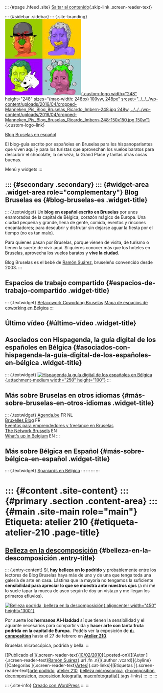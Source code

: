 ::: {#page .hfeed .site}
[Saltar al contenido](index.html#content){.skip-link
.screen-reader-text}

::: {#sidebar .sidebar}
::: {.site-branding}
[![](../../../wp-content/uploads/2016/04/cropped-Manneken_Pis_Blog_Bruselas_Ricardo_Imbern-248.jpg){.custom-logo
width="248" height="248" sizes="(max-width: 248px) 100vw, 248px"
srcset="../../../wp-content/uploads/2016/04/cropped-Manneken_Pis_Blog_Bruselas_Ricardo_Imbern-248.jpg 248w, ../../../wp-content/uploads/2016/04/cropped-Manneken_Pis_Blog_Bruselas_Ricardo_Imbern-248-150x150.jpg 150w"}](../../../index.html){.custom-logo-link}

[Blog Bruselas en español](../../../index.html)

El blog-guía escrito por españoles en Bruselas para los hispanoparlantes
que viven aquí y para los turistas que aprovechan los vuelos baratos
para descubrir el chocolate, la cerveza, la Grand Place y tantas otras
cosas buenas.

Menú y widgets
:::

::: {#secondary .secondary}
::: {#widget-area .widget-area role="complementary"}
Blog Bruselas es {#blog-bruselas-es .widget-title}
----------------

::: {.textwidget}
Un **blog en español escrito en Bruselas** por unos enamorados de la
capital de Bélgica, corazón mágico de Europa. Una ciudad pequeña y
grande, llena de gente, comida, eventos y rincones encantadores; para
descubrir y disfrutar sin dejarse aguar la fiesta por el tiempo (no es
tan malo).

Para quienes pasan por Bruselas, porque vienen de visita, de turismo o
tienen la suerte de vivir aquí. Sí quieres conocer más que los hoteles
en Bruselas, aprovecha los vuelos baratos y **vive la ciudad**.

Blog Bruselas es el bebé de [Ramón Suárez](http://www.ramonsuarez.com),
bruseleño convencido desde 2003.
:::

Espacios de trabajo compartido {#espacios-de-trabajo-compartido .widget-title}
------------------------------

::: {.textwidget}
[Betacowork Coworking Bruselas](http://www.betacowork.com) [Mapa de
espacios de coworking en Bélgica](http://coworkingbelgium.com)
:::

Último vídeo {#último-vídeo .widget-title}
------------

Asociados con Hispagenda, la guía digital de los españoles en Bélgica {#asociados-con-hispagenda-la-guía-digital-de-los-españoles-en-bélgica .widget-title}
---------------------------------------------------------------------

::: {.textwidget}
[![Hispagenda,la guía digital de los españoles en
Bélgica](../../../wp-content/uploads/2010/04/Hispagenda-250px.gif "Hispagenda, la guía digital de los españoles en Bélgica"){.attachment-medium
width="250" height="100"}](http://www.hispagenda.com)
:::

Más sobre Bruselas en otros idiomas {#más-sobre-bruselas-en-otros-idiomas .widget-title}
-----------------------------------

::: {.textwidget}
[Agenda.be](http://www.agenda.be) FR NL\
[Bruxelles Blog](http://www.bxlblog.be/) FR\
[Eventos para emprendedores y freelance en
Bruselas](http://www.betacowork.com/events/)\
[The Network
Brussels](http://groups.yahoo.com/group/TheNetworkBrussels/) EN\
[What\'s up in Belgium](http://www.whatsupin.be/) EN
:::

Más sobre Bélgica en Español {#más-sobre-bélgica-en-español .widget-title}
----------------------------

::: {.textwidget}
[Spaniards en Bélgica](http://www.spaniards.es/paises/belgica)
:::
:::
:::
:::

::: {#content .site-content}
::: {#primary .section .content-area}
::: {#main .site-main role="main"}
Etiqueta: atelier 210 {#etiqueta-atelier-210 .page-title}
=====================

[Belleza en la descomposición](../../../index.html?p=1437) {#belleza-en-la-descomposición .entry-title}
----------------------------------------------------------

::: {.entry-content}
Sí, **hay belleza en lo podrido** y probablemente entre los lectores de
Blog Bruselas haya más de uno y de una que tenga toda una galería de
arte en casa. Lástima que la mayoría no tengamos la suficiente
**sensibilidad para apreciar lo que se muestra ante nuestros ojos** (a
mi me lo suele tapar la mueca de asco según le doy un vistazo y me
llegan los primeros efluvios).

[![Belleza podrida, belleza en la
descomposición](http://www.d-composition.be/portfolio/avif.jpg "Belleza podrida, belleza en la descomposición"){.aligncenter
width="450"
height="300"}](http://www.d-composition.be/portfolio_d-composition.html)

Por suerte los **hermanos Al-Haddad** sí que tienen la sensibilidad y el
aguante necesarios para compartir vida y **hacer arte con tanta fruta
podrida** **en la capital de Europa**.  Podéis ver la exposición de
**[d-composition](http://www.d-composition.be/ "d-composition, arte en la putrefacción")**
hasta el 27 de febrero en **[Atelier
210](http://www.atelier210.be/agenda_detail.php?idevt=132&typ=L "Exposición d-composition en Atelier 210")**.

Bruselas microscópica, podrida y bella.
:::

[[Publicado el
]{.screen-reader-text}[10/02/2010](../../../index.html?p=1437)]{.posted-on}[[[Autor
]{.screen-reader-text}[Ramón
Suárez](../../2010/04/30/index.html?author=2){.url .fn .n}]{.author
.vcard}]{.byline}[[Categorías
]{.screen-reader-text}[Artes](../../category/artes/index.html)]{.cat-links}[[Etiquetas
]{.screen-reader-text}[arte podrido](../arte-podrido/index.html),
[atelier 210](index.html), [belleza
microscopica](../belleza-microscopica/index.html),
[d-composition](../d-composition/index.html),
[decomposicion](../decomposicion/index.html), [exposicion
fotografia](../exposicion-fotografia/index.html),
[macrofotografia](../macrofotografia/index.html)]{.tags-links}
:::
:::
:::

::: {.site-info}
[Creado con WordPress](https://es.wordpress.org/)
:::
:::
